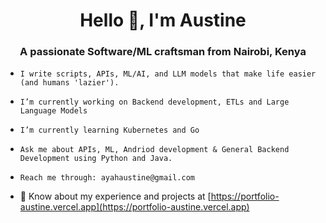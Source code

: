 <h1 align="center">Hello 👋, I'm Austine </h1>
<h3 align="center">A passionate Software/ML craftsman from Nairobi, Kenya</h3>

- ```
  I write scripts, APIs, ML/AI, and LLM models that make life easier (and humans 'lazier').
  ```
  
- ```
  I’m currently working on Backend development, ETLs and Large Language Models
  ```
  
- ```
  I’m currently learning Kubernetes and Go
  ```
  
- ```
  Ask me about APIs, ML, Andriod development & General Backend Development using Python and Java.
  ```
  
- ```
  Reach me through: ayahaustine@gmail.com
  ```
  
- 📄 Know about my experience and projects at [https://portfolio-austine.vercel.app](https://portfolio-austine.vercel.app)
